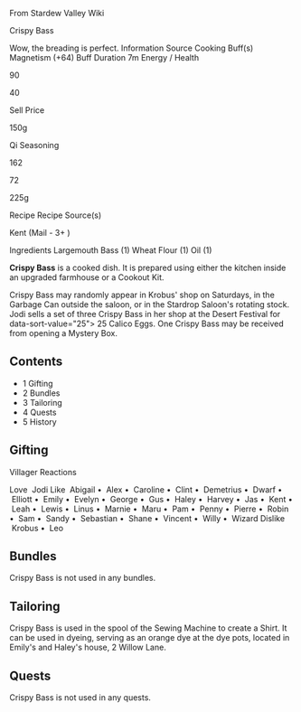 From Stardew Valley Wiki

Crispy Bass

Wow, the breading is perfect. Information Source Cooking Buff(s) Magnetism (+64) Buff Duration 7m Energy / Health

90

40

Sell Price

150g

Qi Seasoning

162

72

225g

Recipe Recipe Source(s)

Kent (Mail - 3+ )

Ingredients Largemouth Bass (1) Wheat Flour (1) Oil (1)

**Crispy Bass** is a cooked dish. It is prepared using either the kitchen inside an upgraded farmhouse or a Cookout Kit.

Crispy Bass may randomly appear in Krobus' shop on Saturdays, in the Garbage Can outside the saloon, or in the Stardrop Saloon's rotating stock. Jodi sells a set of three Crispy Bass in her shop at the Desert Festival for data-sort-value="25"&gt; 25 Calico Eggs. One Crispy Bass may be received from opening a Mystery Box.

## Contents

- 1 Gifting
- 2 Bundles
- 3 Tailoring
- 4 Quests
- 5 History

## Gifting

Villager Reactions

Love  Jodi Like  Abigail •  Alex •  Caroline •  Clint •  Demetrius •  Dwarf •  Elliott •  Emily •  Evelyn •  George •  Gus •  Haley •  Harvey •  Jas •  Kent •  Leah •  Lewis •  Linus •  Marnie •  Maru •  Pam •  Penny •  Pierre •  Robin •  Sam •  Sandy •  Sebastian •  Shane •  Vincent •  Willy •  Wizard Dislike  Krobus •  Leo

## Bundles

Crispy Bass is not used in any bundles.

## Tailoring

Crispy Bass is used in the spool of the Sewing Machine to create a Shirt. It can be used in dyeing, serving as an orange dye at the dye pots, located in Emily's and Haley's house, 2 Willow Lane.

## Quests

Crispy Bass is not used in any quests.